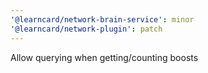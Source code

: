 ```yaml
---
'@learncard/network-brain-service': minor
'@learncard/network-plugin': patch
---
```


Allow querying when getting/counting boosts

